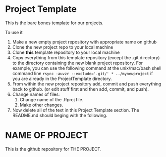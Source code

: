 # Project Template

This is the bare bones template for our projects.

To use it
 1. Make a new empty project repository with appropriate name on github
 2. Clone the new project repo to your local machine
 3. Clone **this** template repository to your local machine
 4. Copy everything from this template repository (except the .git directory) to the directory containing the new blank project repository. For example, you can use the following command at the unix/mac/bash shell command line `rsync -auvzr --exclude='.git/' * ../mynewproject` if you are already in the ProjectTemplate directory.
 5. From within the new project repository add, commit and push everything back to github. (or edit stuff first and then add, commit, and push).
 6. Change names of files:
    1. Change name of the .Rproj file.
    2. Make other changes.
 7. Now delete all of the text in this Project Template section. The README.md should beging with the following.


# NAME OF PROJECT

This is the github repository for THE PROJECT.
